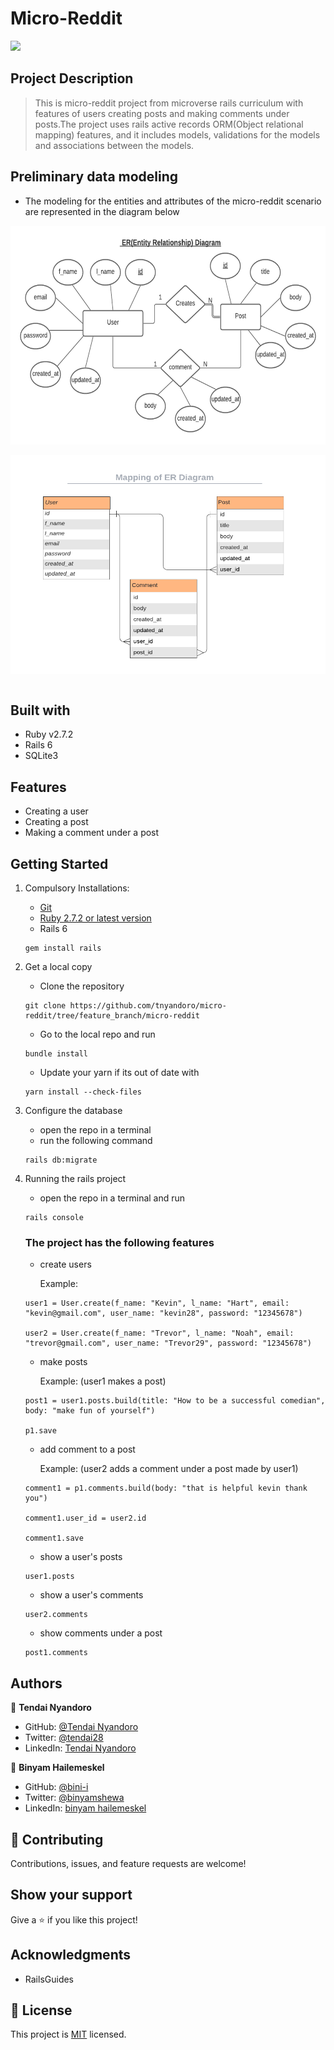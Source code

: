# Micro-Reddit
![](https://img.shields.io/badge/Microverse-blueviolet)

## Project Description

> This is micro-reddit project from microverse rails curriculum with features of users creating posts and making comments under posts.The project uses rails active records ORM(Object relational mapping) features, and it includes models, validations for the models and associations between the models.

## Preliminary data modeling

- The modeling for the entities and attributes of the micro-reddit scenario are represented in the diagram below

<div style="display:flex; flex-direction: column; justify-content: center; align-items: center">
<img src='./app/assets/images/conceptual_design.png' width= "550" height= "350"> 
<br>
<img src='./app/assets/images/logical_design.png' width= "550" height= "350"> 
</div>
<!-- ![screenshot](./app/assets/images/conceptual_design.png)
![screenshot](./app/assets/images/logical_design.png) -->
<br>

## Built with
- Ruby v2.7.2
- Rails 6
- SQLite3

## Features
- Creating a user
- Creating a post
- Making a comment under a post

## Getting Started

1. Compulsory Installations:
    - [Git](https://www.theodinproject.com/courses/foundations/lessons/setting-up-git)
    - [Ruby 2.7.2 or latest version](https://www.theodinproject.com/courses/ruby-programming/lessons/installing-ruby-ruby-programming)
    - Rails 6
    ```
    gem install rails
    ```
2. Get a local copy

    - Clone the repository
    ```
    git clone https://github.com/tnyandoro/micro-reddit/tree/feature_branch/micro-reddit
    ```
    - Go to the local repo and run 
    ```
    bundle install
    ```
    - Update your yarn if its out of date with 
    ```
    yarn install --check-files
    ```

3. Configure the database
    - open the repo in a terminal
    - run the following command
    ```
    rails db:migrate
    ```
4. Running the rails project
    - open the repo in a terminal and run
    ```
    rails console
    ```
    ### The project has the following features
    - create users

        Example: 
    ```
    user1 = User.create(f_name: "Kevin", l_name: "Hart", email: "kevin@gmail.com", user_name: "kevin28", password: "12345678")

    user2 = User.create(f_name: "Trevor", l_name: "Noah", email: "trevor@gmail.com", user_name: "Trevor29", password: "12345678")
    ```
    - make posts

        Example: (user1 makes a post)
    ```
    post1 = user1.posts.build(title: "How to be a successful comedian", body: "make fun of yourself")

    p1.save
    ```
    - add comment to a post
    
        Example: (user2 adds a comment under a post made by user1)
    ```
    comment1 = p1.comments.build(body: "that is helpful kevin thank you")

    comment1.user_id = user2.id

    comment1.save
    ```
    - show a user's posts
    ```
    user1.posts
    ```
    - show a user's comments
    ```
    user2.comments
    ```

    - show comments under a post
    ```
    post1.comments
    ```
## Authors

👤 **Tendai Nyandoro**

- GitHub: [@Tendai Nyandoro](https://github.com/tnyandoro)
- Twitter: [@tendai28](https://twitter.com/tendai28)
- LinkedIn: [Tendai Nyandoro](https://www.linkedin.com/in/tendai-nyandoro/)

👤 **Binyam Hailemeskel**

- GitHub: [@bini-i](https://github.com/bini-i)
- Twitter: [@binyamshewa](https://twitter.com/binyamshewa)
- LinkedIn: [binyam hailemeskel](https://www.linkedin.com/in/bini-i/)
## 🤝 Contributing

Contributions, issues, and feature requests are welcome!

## Show your support

Give a ⭐️ if you like this project!

## Acknowledgments

- RailsGuides


## 📝 License

This project is [MIT](./LICENSE) licensed.
